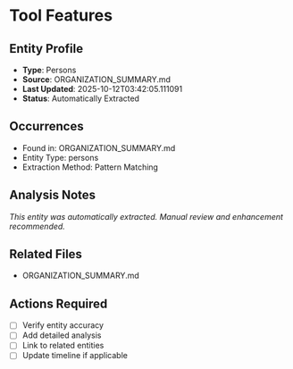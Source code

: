 # Tool Features

## Entity Profile
- **Type**: Persons
- **Source**: ORGANIZATION_SUMMARY.md
- **Last Updated**: 2025-10-12T03:42:05.111091
- **Status**: Automatically Extracted

## Occurrences
- Found in: ORGANIZATION_SUMMARY.md
- Entity Type: persons
- Extraction Method: Pattern Matching

## Analysis Notes
*This entity was automatically extracted. Manual review and enhancement recommended.*

## Related Files
- ORGANIZATION_SUMMARY.md

## Actions Required
- [ ] Verify entity accuracy
- [ ] Add detailed analysis
- [ ] Link to related entities
- [ ] Update timeline if applicable
